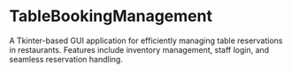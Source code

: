 # TableBookingManagement
A Tkinter-based GUI application for efficiently managing table reservations in restaurants. Features include inventory management, staff login, and seamless reservation handling. 
